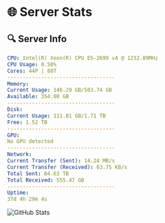# 🌐 Server Stats
## 🔍 Server Info
```yaml
CPU: Intel(R) Xeon(R) CPU E5-2699 v4 @ 1232.89MHz
CPU Usage: 0.50%
Cores: 44P | 88T
-----------------------------------
Memory:
Current Usage: 146.29 GB/503.74 GB
Available: 354.00 GB
-----------------------------------
Disk:
Current Usage: 111.81 GB/1.71 TB
Free: 1.52 TB
-----------------------------------
GPU:
No GPU detected
-----------------------------------
Network:
Current Transfer (Sent): 14.24 MB/s
Current Transfer (Received): 63.75 KB/s
Total Sent: 64.63 TB
Total Received: 555.47 GB
-----------------------------------
Uptime:
37d 4h 29m 4s
```
![GitHub Stats](https://img.shields.io/badge/Updated-2025-04-14_01:51:53-blue)